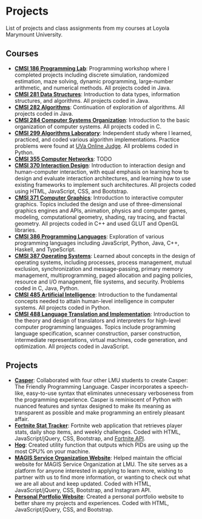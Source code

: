 # Projects
List of projects and class assignments from my courses at Loyola Marymount University.

## Courses

- **[CMSI 186 Programming Lab](https://github.com/dmoini/cmsi186-programming-lab/)**: Programming workshop where I completed projects including discrete simulation, randomized estimation, maze solving, dynamic programming, large-number arithmetic, and numerical methods. All projects coded in Java.
- **[CMSI 281 Data Structures](https://github.com/dmoini/cmsi281-data-structures/)**: Introduction to data types, information structures, and algorithms. All projects coded in Java.
- **[CMSI 282 Algorithms](https://github.com/dmoini/cmsi282-algorithms/)**: Continuation of exploration of algorithms. All projects coded in Java.
- **[CMSI 284 Computer Systems Organization](https://github.com/dmoini/cmsi284-computer-systems-organization/)**: Introduction to the basic organization of computer systems. All projects coded in C.
- **[CMSI 299 Algorithms Laboratory](https://github.com/dmoini/cmsi299-algorithms-laboratory)**: Independent study where I learned, practiced, and coded various algorithm implementations. Practice problems were found at [UVa Online Judge](https://uva.onlinejudge.org/). All problems coded in Python. 
- **[CMSI 355 Computer Networks](https://github.com/dmoini/cmsi355-computer-networks)**: TODO
- **[CMSI 370 Interaction Design](https://github.com/dmoini/cmsi370-interaction-design/)**: Introduction to interaction design and human-computer interaction, with equal emphasis on learning how to design and evaluate interaction architectures, and learning how to use existing frameworks to implement such architectures. All projects coded using HTML, JavaScript, CSS, and Bootstrap.
- **[CMSI 371 Computer Graphics](https://github.com/dmoini/cmsi371-computer-graphics)**: Introduction to interactive computer graphics. Topics included the design and use of three-dimensional graphics engines and APIs, animation, physics and computer games, modeling, computational geometry, shading, ray tracing, and fractal geometry. All projects coded in C++ and used GLUT and OpenGL libraries.
- **[CMSI 386 Programming Languages](https://github.com/dmoini/cmsi386-programming-languages/)**: Exploration of various programming languages including JavaScript, Python, Java, C++, Haskell, and TypeScript.
- **[CMSI 387 Operating Systems](https://github.com/dmoini/cmsi387-operating-systems)**: Learned about concepts in the design of operating systems, including processes, process management, mutual exclusion, synchronization and message-passing, primary memory management, multiprogramming, paged allocation and paging policies, resource and I/O management, file systems, and security. Problems coded in C, Java, Python.
- **[CMSI 485 Artificial Intelligence](https://github.com/dmoini/cmsi485-artificial-intelligence/)**: Introduction to the fundamental concepts needed to attain human-level intelligence in computer systems. All projects coded in Python.
- **[CMSI 488 Language Translation and Implementation](https://github.com/dmoini/cmsi488-language-translation-and-implementation)**: Introduction to the theory and design of translators and interpreters for high-level computer programming languages. Topics include programming language specification, scanner construction, parser construction, intermediate representations, virtual machines, code generation, and optimization. All projects coded in JavaScript.

## Projects

- **[Casper](https://github.com/dmoini/casper)**: Collaborated with four other LMU students to create Casper: The Friendly Programming Language. Casper incorporates a speech-like, easy-to-use syntax that eliminates unnecessary verboseness from the programming experience. Casper is reminiscent of Python with nuanced features and syntax designed to make its meaning as transparent as possible and make programming an entirely pleasant affair.
- **[Fortnite Stat Tracker](https://github.com/dmoini/fortnite-stat-tracker)**: Fortnite web application that retrieves player stats, daily shop items, and weekly challenges. Coded with HTML, JavaScript/jQuery, CSS, Bootstrap, and [Fortnite API](https://fortniteapi.com/).
- **[Hog](https://github.com/dmoini/cmsi387-operating-systems/blob/2ba22eab1fa4b967d68d313df931e8e944aad30a/Semester%20Project/hog.c)**: Created utility function that outputs which PIDs are using up the most CPU% on your machine.
- **[MAGIS Service Organization Website](https://github.com/danicobryan/magis)**: Helped maintain the official website for MAGIS Service Organization at LMU. The site serves as a platform for anyone interested in applying to learn more, wishing to partner with us to find more information, or wanting to check out what we are all about and keep updated. Coded with HTML, JavaScript/jQuery, CSS, Bootstrap, and Instagram API.
- **[Personal Portfolio Website](https://dmoini.github.io/)**: Created a personal portfolio website to better share my projects and experiences. Coded with HTML, JavaScript/jQuery, CSS, and Bootstrap.